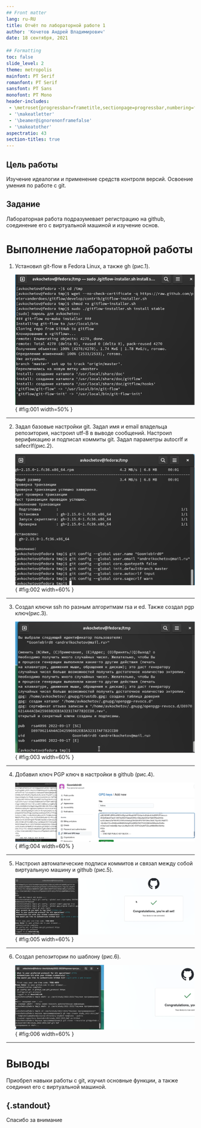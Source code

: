 ```yaml
---
## Front matter
lang: ru-RU
title: Отчёт по лабораторной работе 1
author: 'Кочетов Андрей Владимирович'
date: 18 сентября, 2021

## Formatting
toc: false
slide_level: 2
theme: metropolis
mainfont: PT Serif
romanfont: PT Serif
sansfont: PT Sans
monofont: PT Mono
header-includes: 
 - \metroset{progressbar=frametitle,sectionpage=progressbar,numbering=fraction}
 - '\makeatletter'
 - '\beamer@ignorenonframefalse'
 - '\makeatother'
aspectratio: 43
section-titles: true
---
```


## Цель работы

Изучение идеалогии и применение средств контроля версий. Освоение умения по работе с git.

## Задание

Лабораторная работа подразумевает регистрацию на github, соединение его с виртуальной машиной и изучение основ.

# Выполнение лабораторной работы

1. Установил git-flow в Fedora Linux, а также gh (рис.1).

   ![рис.1. git-flow и gh.](images/1.png){ #fig:001 width=50% }

---

2. Задал базовые настройки git. Задал имя и email владельца репозитория, настроил utf-8 в выводе сообщений. Настроил верификацию и подписал коммиты git. Задал параметры autocrlf и safecrlf(рис.2).

   ![рис.2. Объем памяти.](images/2.png){ #fig:002 width=60% }

---

3. Создал ключи ssh по разным алгоритмам rsa и ed. Также создал pgp ключ(рис.3).

   ![рис.3. Ключи](images/3.png){ #fig:003 width=60% }

---

4. Добавил ключ PGP ключ в настройки в github (рис.4).

   ![рис.4. PGP ключ](images/4.png){ #fig:004 width=60% }

---

5. Настроил автоматические подписи коммитов и связал между собой виртуальную машину и github (рис.5).

   ![рис.5. Установка соединения.](images/5.png){ #fig:005 width=60% }

---

6. Создал репозитории по шаблону (рис.6).

   ![рис.6. Репозитории.](images/6.png){ #fig:006 width=60% }

---

# Выводы

Приобрел навыки работы с git, изучил основные функции, а также соединил его с виртуальной машиной.


## {.standout}

Спасибо за внимание

